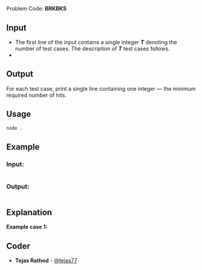 
# [](https://www.codechef.com/problems/BRKBKS)
Problem Code: **BRKBKS**



## Input

- The first line of the input contains a single integer **_T_** denoting the number of test cases. The description of **_T_** test cases follows.
-

## Output

For each test case, print a single line containing one integer ― the minimum required number of hits.

## Usage
```sh
node .
```
## Example
### Input:
```

```
### Output:
```

```
## Explanation

**Example case 1:**

## Coder

* **Tejas Rathod** - [@tejas77](https://github.com/tejas77)

